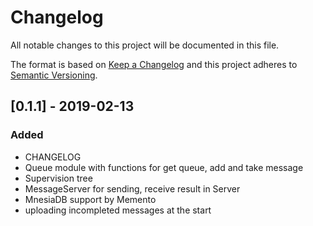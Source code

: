 # Changelog
All notable changes to this project will be documented in this file.

The format is based on [Keep a Changelog](http://keepachangelog.com/en/1.0.0/)
and this project adheres to [Semantic Versioning](http://semver.org/spec/v2.0.0.html).

## [0.1.1] - 2019-02-13
### Added
- CHANGELOG
- Queue module with functions for get queue, add and take message
- Supervision tree
- MessageServer for sending, receive result in Server
- MnesiaDB support by Memento
- uploading incompleted messages at the start
